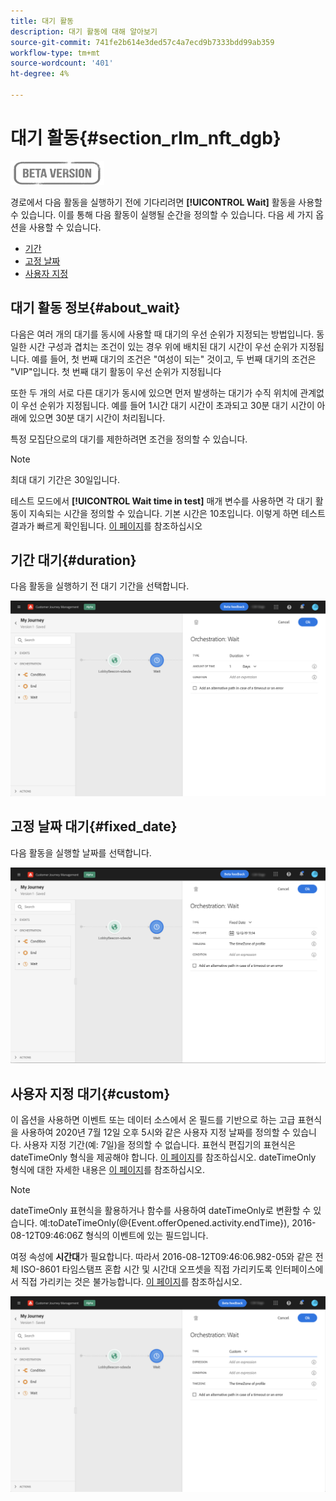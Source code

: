 ```yaml
---
title: 대기 활동
description: 대기 활동에 대해 알아보기
source-git-commit: 741fe2b614e3ded57c4a7ecd9b7333bdd99ab359
workflow-type: tm+mt
source-wordcount: '401'
ht-degree: 4%

---
```


# 대기 활동{#section_rlm_nft_dgb}

![](../assets/do-not-localize/badge.png)

경로에서 다음 활동을 실행하기 전에 기다리려면 **[!UICONTROL Wait]** 활동을 사용할 수 있습니다. 이를 통해 다음 활동이 실행될 순간을 정의할 수 있습니다. 다음 세 가지 옵션을 사용할 수 있습니다.

* [기간](#duration)
* [고정 날짜](#fixed_date)
* [사용자 지정](#custom)

<!--* [Email send time optimization](#email_send_time_optimization)-->

## 대기 활동 정보{#about_wait}

다음은 여러 개의 대기를 동시에 사용할 때 대기의 우선 순위가 지정되는 방법입니다. 동일한 시간 구성과 겹치는 조건이 있는 경우 위에 배치된 대기 시간이 우선 순위가 지정됩니다. 예를 들어, 첫 번째 대기의 조건은 &quot;여성이 되는&quot; 것이고, 두 번째 대기의 조건은 &quot;VIP&quot;입니다. 첫 번째 대기 활동이 우선 순위가 지정됩니다

또한 두 개의 서로 다른 대기가 동시에 있으면 먼저 발생하는 대기가 수직 위치에 관계없이 우선 순위가 지정됩니다. 예를 들어 1시간 대기 시간이 초과되고 30분 대기 시간이 아래에 있으면 30분 대기 시간이 처리됩니다.

특정 모집단으로의 대기를 제한하려면 조건을 정의할 수 있습니다.

>[!NOTE]
>
>최대 대기 기간은 30일입니다.
>
>테스트 모드에서 **[!UICONTROL Wait time in test]** 매개 변수를 사용하면 각 대기 활동이 지속되는 시간을 정의할 수 있습니다. 기본 시간은 10초입니다. 이렇게 하면 테스트 결과가 빠르게 확인됩니다. [이 페이지](../building-journeys/testing-the-journey.md)를 참조하십시오

## 기간 대기{#duration}

다음 활동을 실행하기 전 대기 기간을 선택합니다.

![](../assets/journey55.png)

## 고정 날짜 대기{#fixed_date}

다음 활동을 실행할 날짜를 선택합니다.

![](../assets/journey56.png)

## 사용자 지정 대기{#custom}

이 옵션을 사용하면 이벤트 또는 데이터 소스에서 온 필드를 기반으로 하는 고급 표현식을 사용하여 2020년 7월 12일 오후 5시와 같은 사용자 지정 날짜를 정의할 수 있습니다. 사용자 지정 기간(예: 7일)을 정의할 수 없습니다. 표현식 편집기의 표현식은 dateTimeOnly 형식을 제공해야 합니다. [이 페이지](https://experienceleague.adobe.com/docs/journeys/using/building-advanced-conditions-journeys/expressionadvanced.html)를 참조하십시오. dateTimeOnly 형식에 대한 자세한 내용은 [이 페이지](https://experienceleague.adobe.com/docs/journeys/using/building-advanced-conditions-journeys/syntax/data-types.html)를 참조하십시오.

>[!NOTE]
>
>dateTimeOnly 표현식을 활용하거나 함수를 사용하여 dateTimeOnly로 변환할 수 있습니다. 예:toDateTimeOnly(@{Event.offerOpened.activity.endTime}), 2016-08-12T09:46:06Z 형식의 이벤트에 있는 필드입니다.
>
>여정 속성에 **시간대**&#x200B;가 필요합니다. 따라서 2016-08-12T09:46:06.982-05와 같은 전체 ISO-8601 타임스탬프 혼합 시간 및 시간대 오프셋을 직접 가리키도록 인터페이스에서 직접 가리키는 것은 불가능합니다. [이 페이지](../building-journeys/timezone-management.md)를 참조하십시오.

![](../assets/journey57.png)

<!--## Email send time optimization{#email_send_time_optimization}

This type of wait uses a score calculated in Adobe Experience Platform. The score calculates the propensity to click or open an email in the future based on past behavior. Note that the algorithm calculating the score needs a certain amount of data to work. As a result, when it does not have enough data, the default wait time will apply. At publication time, you’ll be notified that the default time applies.

>[!NOTE]
>
>The first event of your journey must have a namespace.
>
>This capability is only available after an **[!UICONTROL Email]** activity. You need to have Adobe Campaign Standard.

1. In the **[!UICONTROL Amount of time]** field, define the number of hours to consider to optimize email sending.
1. In the **[!UICONTROL Optimization type]** field, choose if the optimization should increase clicks or opens.
1. In the **[!UICONTROL Default time]** field, define the default time to wait if the predictive send time score is not available.

    >[!NOTE]
    >
    >Note that the send time score can be unavailable because there is not enough data to perform the calculation. In this case, you will be informed, at publication time, that the default time applies.

![](../assets/journey57bis.png)-->
